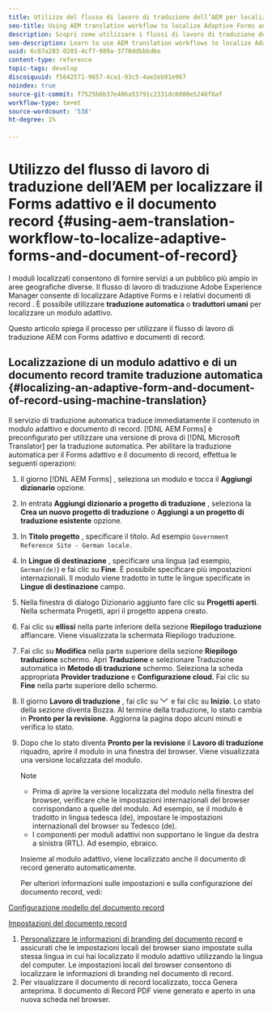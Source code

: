 ```yaml
---
title: Utilizzo del flusso di lavoro di traduzione dell’AEM per localizzare il Forms adattivo e il documento record
seo-title: Using AEM translation workflow to localize Adaptive Forms and Document of Record
description: Scopri come utilizzare i flussi di lavoro di traduzione dell’AEM per localizzare il Forms adattivo e il documento di record.
seo-description: Learn to use AEM translation workflows to localize Adaptive Forms and Document of Record.
uuid: 6c87a283-0203-4cf7-989a-3770ddbbbd6e
content-type: reference
topic-tags: develop
discoiquuid: f5642571-9657-4ca1-93c5-4ae2eb91e967
noindex: true
source-git-commit: f7525b6b37e486a53791c2331dc6000e5248f8af
workflow-type: tm+mt
source-wordcount: '538'
ht-degree: 1%

---
```



# Utilizzo del flusso di lavoro di traduzione dell’AEM per localizzare il Forms adattivo e il documento record {#using-aem-translation-workflow-to-localize-adaptive-forms-and-document-of-record}

I moduli localizzati consentono di fornire servizi a un pubblico più ampio in aree geografiche diverse. Il flusso di lavoro di traduzione Adobe Experience Manager consente di localizzare Adaptive Forms e i relativi documenti di record . È possibile utilizzare **traduzione automatica** o **traduttori umani** per localizzare un modulo adattivo.

Questo articolo spiega il processo per utilizzare il flusso di lavoro di traduzione AEM con Forms adattivo e documenti di record.

## Localizzazione di un modulo adattivo e di un documento record tramite traduzione automatica {#localizing-an-adaptive-form-and-document-of-record-using-machine-translation}

Il servizio di traduzione automatica traduce immediatamente il contenuto in modulo adattivo e documento di record. [!DNL AEM Forms] è preconfigurato per utilizzare una versione di prova di [!DNL Microsoft Translator] per la traduzione automatica. Per abilitare la traduzione automatica per il Forms adattivo e il documento di record, effettua le seguenti operazioni:

1. Il giorno [!DNL AEM Forms] , seleziona un modulo e tocca il **Aggiungi dizionario** opzione.
1. In entrata **Aggiungi dizionario a progetto di traduzione** , seleziona la **Crea un nuovo progetto di traduzione** o **Aggiungi a un progetto di traduzione esistente** opzione.
1. In **Titolo progetto** , specificare il titolo. Ad esempio `Government Reference Site - German locale.`
1. In **Lingue di destinazione** , specificare una lingua (ad esempio, `German(de)`) e fai clic su **Fine**. È possibile specificare più impostazioni internazionali. Il modulo viene tradotto in tutte le lingue specificate in **Lingue di destinazione** campo.
1. Nella finestra di dialogo Dizionario aggiunto fare clic su **Progetti aperti**. Nella schermata Progetti, apri il progetto appena creato.
1. Fai clic su **ellissi** nella parte inferiore della sezione **Riepilogo traduzione** affiancare. Viene visualizzata la schermata Riepilogo traduzione.
1. Fai clic su **Modifica** nella parte superiore della sezione **Riepilogo traduzione** schermo. Apri **Traduzione** e selezionare Traduzione automatica in **Metodo di traduzione** schermo. Seleziona la scheda appropriata **Provider traduzione** e **Configurazione cloud**. Fai clic su **Fine** nella parte superiore dello schermo.
1. Il giorno **Lavoro di traduzione** , fai clic su ![aem62forms_downarrow](assets/aem62forms_downarrow.png) e fai clic su **Inizio**. Lo stato della sezione diventa Bozza. Al termine della traduzione, lo stato cambia in **Pronto per la revisione**. Aggiorna la pagina dopo alcuni minuti e verifica lo stato.
1. Dopo che lo stato diventa **Pronto per la revisione** il **Lavoro di traduzione** riquadro, aprire il modulo in una finestra del browser. Viene visualizzata una versione localizzata del modulo.

   >[!NOTE]
   >
   >* Prima di aprire la versione localizzata del modulo nella finestra del browser, verificare che le impostazioni internazionali del browser corrispondano a quelle del modulo. Ad esempio, se il modulo è tradotto in lingua tedesca (de), impostare le impostazioni internazionali del browser su Tedesco (de).
   >* I componenti per moduli adattivi non supportano le lingue da destra a sinistra (RTL). Ad esempio, ebraico.

   Insieme al modulo adattivo, viene localizzato anche il documento di record generato automaticamente.

   Per ulteriori informazioni sulle impostazioni e sulla configurazione del documento record, vedi:

[Configurazione modello del documento record](generate-document-of-record-for-non-xfa-based-adaptive-forms.md#p-document-of-record-template-configuration-p)

[Impostazioni del documento record](generate-document-of-record-for-non-xfa-based-adaptive-forms.md#p-document-of-record-settings-p)

1. [Personalizzare le informazioni di branding del documento record](generate-document-of-record-for-non-xfa-based-adaptive-forms.md) e assicurati che le impostazioni locali del browser siano impostate sulla stessa lingua in cui hai localizzato il modulo adattivo utilizzando la lingua del computer. Le impostazioni locali del browser consentono di localizzare le informazioni di branding nel documento di record.
1. Per visualizzare il documento di record localizzato, tocca Genera anteprima. Il documento di Record PDF viene generato e aperto in una nuova scheda nel browser.

<!-- ## Localizing an Adaptive Form and its Document of Record using Human Translation {#localizing-an-adaptive-form-and-its-document-of-record-using-human-translation}

In Human translation the content is sent to a translation provider and translated by professional translators. When complete, the translated content is returned and imported into AEM. When your translation provider is integrated with AEM, content is automatically sent between AEM and the translation provider.

For translation, a dictionary containing files in XLIFF format is shared with the professional translators. The dictionary includes a separate XLIFF file for each locale. Each XLIFF file contains text that is displayed to the end users and placeholders for the corresponding localized text.

Perform the following steps to localize a form and its Document of Record using Human Translators:

1. [Connect AEM with your translation service provider](/help/sites-administering/tc-tic.md) and [create translation integration framework configurations](/help/sites-administering/tc-tic.md).

1. [Associate the pages of your language master](/help/sites-administering/tc-tic.md) with the translation service and framework configurations.

1. [Identify the type of content](/help/sites-administering/tc-rules.md) to translate.

1. [Prepare the content for translation](/help/sites-administering/tc-prep.md) by authoring the language master and creating the root pages of language copies.

1. [Create translation projects](/help/sites-administering/tc-manage.md) to gather the content to translate and to prepare the translation process.

1. Use the translation projects to [manage the content translation process](/help/sites-administering/tc-manage.md).

>[!NOTE]
>
>* Adaptive Form components do not support right to left (RTL) languages. For example, Hebrew.
> -->

